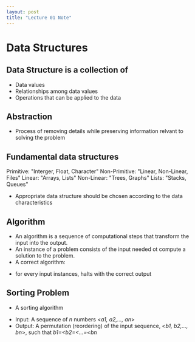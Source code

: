 ```yaml
---
layout: post
title: "Lecture 01 Note"
---
```

# **Data Structures**
## Data Structure is a collection of 
- Data values
- Relationships among data values
- Operations that can be applied to the data
## Abstraction
- Process of removing details while preserving information relvant to solving the problem
## Fundamental data structures

Primitive: "Interger, Float, Character"
Non-Primitive: "Linear, Non-Linear, Files"
Linear: "Arrays, Lists"
Non-Linear: "Trees, Graphs"
Lists: "Stacks, Queues"


- Appropriate data structure should be chosen according to the data characteristics
## Algorithm
- An algorithm is a sequence of computational steps that transform the input into the output.
- An instance of a problem consists of the input needed ot compute a solution to the problem.
- A correct algorithm:
* for every input instances, halts with the correct output
## Sorting Problem
- A sorting algorithm
* Input: A sequence of _n_ numbers <_a1, a2,..., an_>
* Output: A permutation (reordering) of the input sequence,
<_b1, b2,..., bn_>, such that _b1=<b2=<...=<bn_
